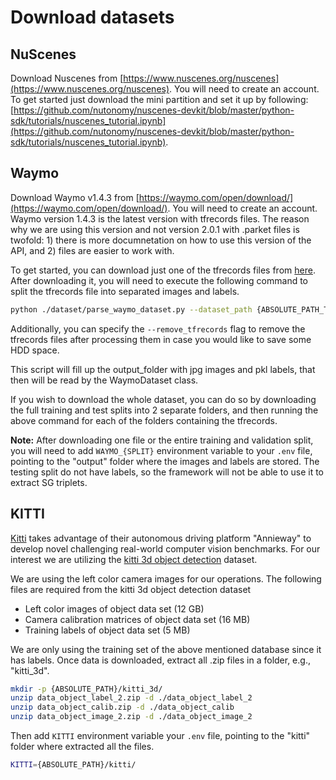 # Download datasets

## NuScenes
Download Nuscenes from [https://www.nuscenes.org/nuscenes](https://www.nuscenes.org/nuscenes). You will need to create an account. To get started just download the mini partition and set it up by following: [https://github.com/nutonomy/nuscenes-devkit/blob/master/python-sdk/tutorials/nuscenes_tutorial.ipynb](https://github.com/nutonomy/nuscenes-devkit/blob/master/python-sdk/tutorials/nuscenes_tutorial.ipynb).

## Waymo
Download Waymo v1.4.3 from [https://waymo.com/open/download/](https://waymo.com/open/download/). You will need to create an account. Waymo version 1.4.3 is the latest version with tfrecords files. The reason why we are using this version and not version 2.0.1 with .parket files is twofold: 1) there is more documnetation on how to use this version of the API, and 2) files are easier to work with.

To get started, you can download just one of the tfrecords files from [here](https://console.cloud.google.com/storage/browser/waymo_open_dataset_v_1_4_3/individual_files/training?pageState=(%22StorageObjectListTable%22:(%22f%22:%22%255B%255D%22))&authuser=1). After downloading it, you will need to execute the following command to split the tfrecords file into separated images and labels.

```bash
python ./dataset/parse_waymo_dataset.py --dataset_path {ABSOLUTE_PATH_TO_FOLDER_CONTAINING_TFRECORDS} --output_path {ABSOLUTE_PATH_TO_OUTPUT_FOLDER}
```
Additionally, you can specify the `--remove_tfrecords` flag to remove the tfrecords files after processing them in case you would like to save some HDD space.

This script will fill up the output_folder with jpg images and pkl labels, that then will be read by the WaymoDataset class.

If you wish to download the whole dataset, you can do so by downloading the full training and test splits into 2 separate folders, and then running the above command for each of the folders containing the tfrecords. 

**Note:** After downloading one file or the entire training and validation split, you will need to add `WAYMO_{SPLIT}` environment variable to your `.env` file, pointing to the "output" folder where the images and labels are stored. The testing split do not have labels, so the framework will not be able to use it to extract SG triplets.


## KITTI
[Kitti](https://www.cvlibs.net/datasets/kitti/) takes advantage of their autonomous driving platform "Annieway" to develop novel challenging real-world computer vision benchmarks. 
For our interest we are utilizing the [kitti 3d object detection](https://www.cvlibs.net/datasets/kitti/eval_object.php?obj_benchmark=3d) dataset.

We are using the left color camera images for our operations. The following files are required from the kitti 3d object detection dataset
- Left color images of object data set (12 GB)
- Camera calibration matrices of object data set (16 MB)
- Training labels of object data set (5 MB)

We are only using the training set of the above mentioned database since it has labels. Once data is downloaded, extract all .zip files in a folder, e.g., "kitti_3d".

```bash
mkdir -p {ABSOLUTE_PATH}/kitti_3d/
unzip data_object_label_2.zip -d ./data_object_label_2
unzip data_object_calib.zip -d ./data_object_calib
unzip data_object_image_2.zip -d ./data_object_image_2
```

Then add `KITTI` environment variable your `.env` file, pointing to the "kitti" folder where extracted all the files.

```bash
KITTI={ABSOLUTE_PATH}/kitti/
```

<!-- TODO: Add 'how-to-test' for all datasets.

To inspect the results from the kitti dataset, run the following command

```bash
python -m dataset.utils.tests.kitti_scene_plot
```

To just test the kitti dataset run the following command

```bash
python -m dataset.tests.run_kitti
```

To get the 3d plot of the vehicles along with the scene plot run
```bash
python -m dataset.utils.tests.kitti_with_3d_plot
``` -->
